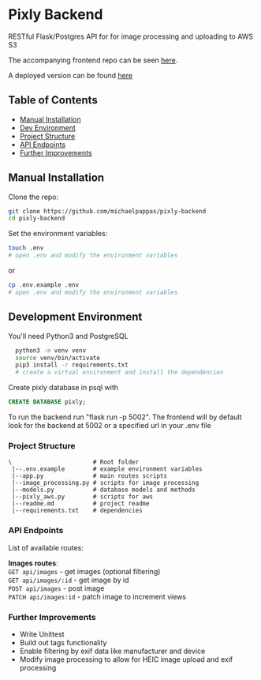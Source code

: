 # Pixly Backend
RESTful Flask/Postgres API for for image processing and uploading to AWS S3

The accompanying frontend repo can be seen [here](https://github.com/michaelpappas/pixly-frontend).

A deployed version can be found [here](https://pappas-pixly.surge.sh/)

## Table of Contents
- [Manual Installation](#manual-installation)
- [Dev Environment](#development-environment)
- [Project Structure](#project-structure)
- [API Endpoints](#api-endpoints)
- [Further Improvements](#further-improvements)

## Manual Installation

Clone the repo:

```bash
git clone https://github.com/michaelpappas/pixly-backend
cd pixly-backend
```

Set the environment variables:
```bash
touch .env
# open .env and modify the environment variables
```
or
```bash
cp .env.example .env
# open .env and modify the environment variables
```




## Development Environment

You'll need Python3 and PostgreSQL

```bash
  python3 -m venv venv
  source venv/bin/activate
  pip3 install -r requirements.txt
  # create a virtual environment and install the dependencies
  ```

Create pixly database in psql with
```sql
CREATE DATABASE pixly;
```

To run the backend run "flask run -p 5002".
The frontend will by default look for the backend at 5002 or a specified url in your .env file

### Project Structure

```
\                       # Root folder
 |--.env.example        # example environment variables
 |--app.py              # main routes scripts
 |--image_processing.py # scripts for image processing
 |--models.py           # database models and methods
 |--pixly_aws.py        # scripts for aws
 |--readme.md           # project readme
 |--requirements.txt    # dependencies
```

### API Endpoints

List of available routes:

**Images routes**:\
`GET api/images` - get images (optional filtering)\
`GET api/images/:id` - get image by id\
`POST api/images` - post image\
`PATCH api/images:id` - patch image to increment views

### Further Improvements

- Write Unittest
- Build out tags functionality
- Enable filtering by exif data like manufacturer and device
- Modify image processing to allow for HEIC image upload and exif processing









